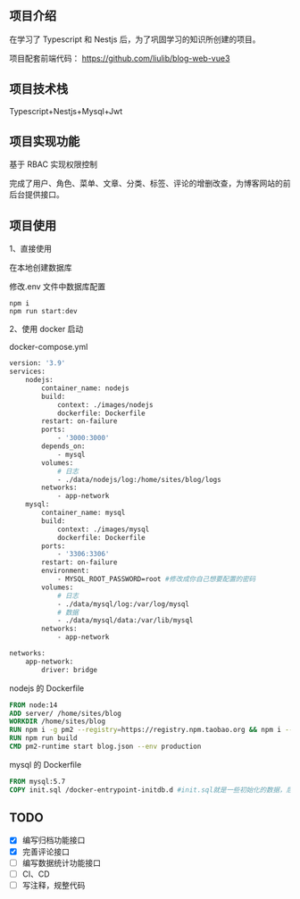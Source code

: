 ## 项目介绍

在学习了 Typescript 和 Nestjs 后，为了巩固学习的知识所创建的项目。

项目配套前端代码： https://github.com/liulib/blog-web-vue3

## 项目技术栈

Typescript+Nestjs+Mysql+Jwt

## 项目实现功能

基于 RBAC 实现权限控制

完成了用户、角色、菜单、文章、分类、标签、评论的增删改查，为博客网站的前后台提供接口。

## 项目使用

1、直接使用

在本地创建数据库

修改.env 文件中数据库配置

```shell
npm i
npm run start:dev
```

2、使用 docker 启动

docker-compose.yml

```dockerfile
version: '3.9'
services:
    nodejs:
        container_name: nodejs
        build:
            context: ./images/nodejs
            dockerfile: Dockerfile
        restart: on-failure
        ports:
            - '3000:3000'
        depends_on:
            - mysql
        volumes:
            # 日志
            - ./data/nodejs/log:/home/sites/blog/logs
        networks:
            - app-network
    mysql:
        container_name: mysql
        build:
            context: ./images/mysql
            dockerfile: Dockerfile
        ports:
            - '3306:3306'
        restart: on-failure
        environment:
            - MYSQL_ROOT_PASSWORD=root #修改成你自己想要配置的密码
        volumes:
            # 日志
            - ./data/mysql/log:/var/log/mysql
            # 数据
            - ./data/mysql/data:/var/lib/mysql
        networks:
            - app-network

networks:
    app-network:
        driver: bridge

```

nodejs 的 Dockerfile

```dockerfile
FROM node:14
ADD server/ /home/sites/blog
WORKDIR /home/sites/blog
RUN npm i -g pm2 --registry=https://registry.npm.taobao.org && npm i --registry=https://registry.npm.taobao.org
RUN npm run build
CMD pm2-runtime start blog.json --env production
```

mysql 的 Dockerfile

```dockerfile
FROM mysql:5.7
COPY init.sql /docker-entrypoint-initdb.d #init.sql就是一些初始化的数据，后续再提交上来
```

## TODO

- [x] 编写归档功能接口
- [x] 完善评论接口
- [ ] 编写数据统计功能接口
- [ ] CI、CD
- [ ] 写注释，规整代码
